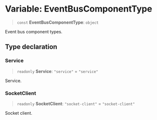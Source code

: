 # Variable: EventBusComponentType

> `const` **EventBusComponentType**: `object`

Event bus component types.

## Type declaration

### Service

> `readonly` **Service**: `"service"` = `"service"`

Service.

### SocketClient

> `readonly` **SocketClient**: `"socket-client"` = `"socket-client"`

Socket client.
